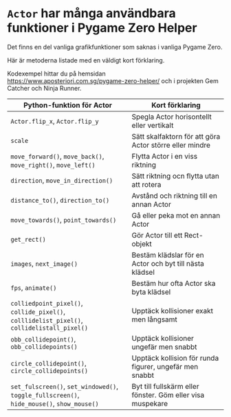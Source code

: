 # `Actor` har många användbara funktioner i Pygame Zero Helper

Det finns en del vanliga grafikfunktioner som saknas i vanliga Pygame Zero.

Här är metoderna listade med en väldigt kort förklaring.

Kodexempel hittar du på hemsidan  https://www.aposteriori.com.sg/pygame-zero-helper/
och i projekten Gem Catcher och Ninja Runner.

| Python-funktion för Actor | Kort förklaring |
| ----------------- | --------------- |
| `Actor.flip_x`, `Actor.flip_y` | Spegla Actor horisontellt eller vertikalt |
| `scale` | Sätt skalfaktorn för att göra Actor större eller mindre |
| `move_forward()`, `move_back()`,<br>`move_right()`, `move_left()` | Flytta Actor i en viss riktning | 
| `direction`, `move_in_direction()` | Sätt riktning ocn flytta utan att rotera |
| `distance_to()`, `direction_to()` | Avstånd och riktning till en annan Actor |
| `move_towards()`, `point_towards()` | Gå eller peka mot en annan Actor |
| `get_rect()` | Gör Actor till ett Rect-objekt |
| `images`, `next_image()` | Bestäm klädslar för en Actor och byt till nästa klädsel |
| `fps`, `animate()` | Bestäm hur ofta Actor ska byta klädsel |
| `colliedpoint_pixel()`, `collide_pixel()`,<br>`colllidelist_pixel()`, `collidelistall_pixel()` | Upptäck kollisioner exakt men långsamt |
| `obb_collidepoint()`, `obb_collidepoints()` | Upptäck kollisioner ungefär men snabbt |
| `circle_collidepoint()`, `circle_collidepoints()` | Upptäck kollision för runda figurer, ungefär men snabbt |
| `set_fulscreen()`, `set_windowed()`, `toggle_fullscreen()`,<br>`hide_mouse()`, `show_mouse()` | Byt till fullskärm eller fönster. Göm eller visa muspekare |
